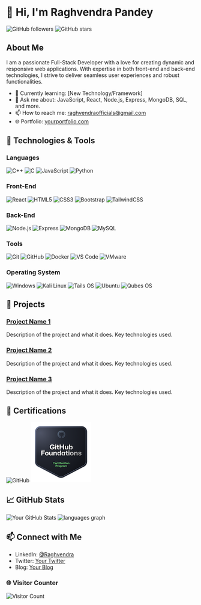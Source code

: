 
# 👋 Hi, I'm Raghvendra Pandey

![GitHub followers](https://img.shields.io/github/followers/raghvendra-official?label=Follow&style=social) ![GitHub stars](https://img.shields.io/github/stars/raghvendra-official?style=social)

## About Me

I am a passionate Full-Stack Developer with a love for creating dynamic and responsive web applications. With expertise in both front-end and back-end technologies, I strive to deliver seamless user experiences and robust functionalities.

- 🌱 Currently learning: [New Technology/Framework]
- 💬 Ask me about: JavaScript, React, Node.js, Express, MongoDB, SQL, and more.
- 📫 How to reach me: [raghvendraofficials@gmail.com](mailto:raghvendraofficials@gmail.com)
- 🌐 Portfolio: [yourportfolio.com](http://yourportfolio.com)

## 🔧 Technologies & Tools

### Languages
![C++](https://img.shields.io/badge/-C++-000?&logo=C%2B%2B&logoColor=white)
![C](https://img.shields.io/badge/-C-000?&logo=C)
![JavaScript](https://img.shields.io/badge/-JavaScript-000?&logo=JavaScript)
![Python](https://img.shields.io/badge/-Python-000?&logo=Python)

### Front-End
![React](https://img.shields.io/badge/-React-000?&logo=React)
![HTML5](https://img.shields.io/badge/-HTML5-000?&logo=HTML5)
![CSS3](https://img.shields.io/badge/-CSS3-000?&logo=CSS3)
![Bootstrap](https://img.shields.io/badge/-Bootstrap-000?&logo=Bootstrap)
![TailwindCSS](https://img.shields.io/badge/-Tailwind%20CSS-000?&logo=Tailwind%20CSS&logoColor=white)

### Back-End
![Node.js](https://img.shields.io/badge/-Node.js-000?&logo=Node.js)
![Express](https://img.shields.io/badge/-Express-000?&logo=Express)
![MongoDB](https://img.shields.io/badge/-MongoDB-000?&logo=MongoDB)
![MySQL](https://img.shields.io/badge/-MySQL-000?&logo=MySQL)

### Tools
![Git](https://img.shields.io/badge/-Git-000?&logo=Git)
![GitHub](https://img.shields.io/badge/-GitHub-000?&logo=Github)
![Docker](https://img.shields.io/badge/-Docker-000?&logo=Docker)
![VS Code](https://img.shields.io/badge/-VS%20Code-000?&logo=Visual%20Studio%20Code)
![VMware](https://img.shields.io/badge/-VMware-000?logo=vmware)


### Operating System

![Windows](https://img.shields.io/badge/-Windows-000?logo=windows)
![Kali Linux](https://img.shields.io/badge/-Kali%20Linux-000?logo=kalilinux)
![Tails OS](https://img.shields.io/badge/-Tails%20OS-000?logo=tails)
![Ubuntu](https://img.shields.io/badge/-Ubuntu-000?&logo=ubuntu)
![Qubes OS](https://img.shields.io/badge/-Qubes%20OS-000?logo=qubes-os)

## 🚀 Projects

### [Project Name 1](https://github.com/yourusername/projectname1)
Description of the project and what it does. Key technologies used.

### [Project Name 2](https://github.com/yourusername/projectname2)
Description of the project and what it does. Key technologies used.

### [Project Name 3](https://github.com/yourusername/projectname3)
Description of the project and what it does. Key technologies used.

## 📑 Certifications

![GitHub](https://img.shields.io/badge/-GitHub%20Foundation-000?logo=github)
<img src="./.img/github-foundations.png">


## 📈 GitHub Stats

![Your GitHub Stats](https://github-readme-stats.vercel.app/api?username=raghvendra-official&show_icons=true&hide_border=true&theme=dark)
<span align="center">
  <img src="https://github-readme-stats.vercel.app/api/top-langs?username=raghvendra-official&locale=en&hide_title=false&layout=compact&card_width=320&langs_count=5&theme=dark&hide_border=false&order=2" height="190" alt="languages graph"  />
</span>


###

## 📫 Connect with Me

- LinkedIn: [@Raghvendra](https://www.linkedin.com/in/raghvendraofficial)
- Twitter: [Your Twitter](https://twitter.com/yourtwitter)
- Blog: [Your Blog](http://yourblog.com)



### 🌐 Visitor Counter

![Visitor Count](https://profile-counter.glitch.me/raghvendra-official/count.svg)

